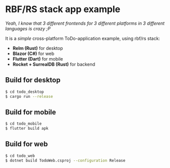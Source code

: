 # RBF/RS stack app example

_Yeah, I know that 3 different frontends for 3 different platforms in 3 different languages is crazy ;P_

It is a _simple_ cross-platform ToDo-application example, using rbf/rs stack:

* **Relm (Rust)** for desktop
* **Blazor (C#)** for web
* **Flutter (Dart)** for mobile
* **Rocket + SurrealDB (Rust)** for backend

## Build for desktop

```bash
$ cd todo_desktop
$ cargo run --release
```

## Build for mobile

```bash
$ cd todo_mobile
$ flutter build apk
```

## Build for web

```bash
$ cd todo_web
$ dotnet build TodoWeb.csproj --configuration Release
```